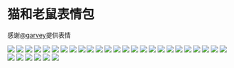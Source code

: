 # 猫和老鼠表情包

感谢[@garvey](https://gitee.com/zjwo)提供表情

![](https://cdn.jsdelivr.net/gh/2x-ercha/twikoo-magic@master/image/tom_jerry/1.jpg)
![](https://cdn.jsdelivr.net/gh/2x-ercha/twikoo-magic@master/image/tom_jerry/10.jpg)
![](https://cdn.jsdelivr.net/gh/2x-ercha/twikoo-magic@master/image/tom_jerry/11.jpg)
![](https://cdn.jsdelivr.net/gh/2x-ercha/twikoo-magic@master/image/tom_jerry/12.jpg)
![](https://cdn.jsdelivr.net/gh/2x-ercha/twikoo-magic@master/image/tom_jerry/13.jpg)
![](https://cdn.jsdelivr.net/gh/2x-ercha/twikoo-magic@master/image/tom_jerry/14.jpg)
![](https://cdn.jsdelivr.net/gh/2x-ercha/twikoo-magic@master/image/tom_jerry/15.jpg)
![](https://cdn.jsdelivr.net/gh/2x-ercha/twikoo-magic@master/image/tom_jerry/16.jpg)
![](https://cdn.jsdelivr.net/gh/2x-ercha/twikoo-magic@master/image/tom_jerry/17.jpg)
![](https://cdn.jsdelivr.net/gh/2x-ercha/twikoo-magic@master/image/tom_jerry/18.jpg)
![](https://cdn.jsdelivr.net/gh/2x-ercha/twikoo-magic@master/image/tom_jerry/19.jpg)
![](https://cdn.jsdelivr.net/gh/2x-ercha/twikoo-magic@master/image/tom_jerry/2.jpg)
![](https://cdn.jsdelivr.net/gh/2x-ercha/twikoo-magic@master/image/tom_jerry/20.jpg)
![](https://cdn.jsdelivr.net/gh/2x-ercha/twikoo-magic@master/image/tom_jerry/21.jpg)
![](https://cdn.jsdelivr.net/gh/2x-ercha/twikoo-magic@master/image/tom_jerry/22.jpg)
![](https://cdn.jsdelivr.net/gh/2x-ercha/twikoo-magic@master/image/tom_jerry/23.jpg)
![](https://cdn.jsdelivr.net/gh/2x-ercha/twikoo-magic@master/image/tom_jerry/24.jpg)
![](https://cdn.jsdelivr.net/gh/2x-ercha/twikoo-magic@master/image/tom_jerry/25.jpg)
![](https://cdn.jsdelivr.net/gh/2x-ercha/twikoo-magic@master/image/tom_jerry/26.jpg)
![](https://cdn.jsdelivr.net/gh/2x-ercha/twikoo-magic@master/image/tom_jerry/27.jpg)
![](https://cdn.jsdelivr.net/gh/2x-ercha/twikoo-magic@master/image/tom_jerry/28.jpg)
![](https://cdn.jsdelivr.net/gh/2x-ercha/twikoo-magic@master/image/tom_jerry/29.jpg)
![](https://cdn.jsdelivr.net/gh/2x-ercha/twikoo-magic@master/image/tom_jerry/3.jpg)
![](https://cdn.jsdelivr.net/gh/2x-ercha/twikoo-magic@master/image/tom_jerry/30.jpg)
![](https://cdn.jsdelivr.net/gh/2x-ercha/twikoo-magic@master/image/tom_jerry/31.jpg)
![](https://cdn.jsdelivr.net/gh/2x-ercha/twikoo-magic@master/image/tom_jerry/4.jpg)
![](https://cdn.jsdelivr.net/gh/2x-ercha/twikoo-magic@master/image/tom_jerry/5.jpg)
![](https://cdn.jsdelivr.net/gh/2x-ercha/twikoo-magic@master/image/tom_jerry/6.jpg)
![](https://cdn.jsdelivr.net/gh/2x-ercha/twikoo-magic@master/image/tom_jerry/7.jpg)
![](https://cdn.jsdelivr.net/gh/2x-ercha/twikoo-magic@master/image/tom_jerry/8.jpg)
![](https://cdn.jsdelivr.net/gh/2x-ercha/twikoo-magic@master/image/tom_jerry/9.jpg)
